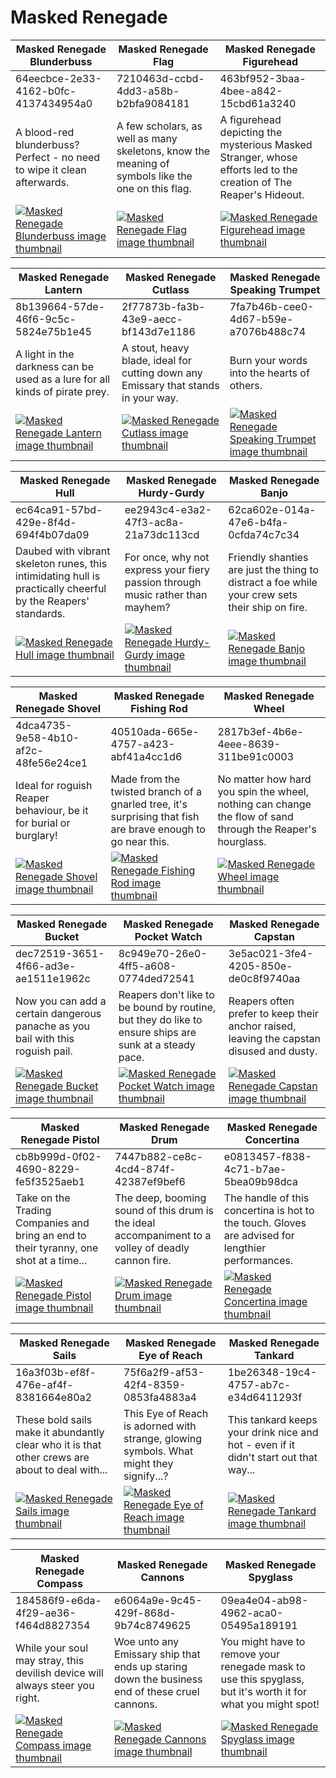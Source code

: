 # Masked Renegade

| Masked Renegade Blunderbuss | Masked Renegade Flag | Masked Renegade Figurehead |
| --------------------------- | -------------------- | -------------------------- |
| 64eecbce-2e33-4162-b0fc-4137434954a0 | 7210463d-ccbd-4dd3-a58b-b2bfa9084181 | 463bf952-3baa-4bee-a842-15cbd61a3240 |
| A blood-red blunderbuss? Perfect - no need to wipe it clean afterwards. | A few scholars, as well as many skeletons, know the meaning of symbols like the one on this flag. | A figurehead depicting the mysterious Masked Stranger, whose efforts led to the creation of The Reaper's Hideout. |
| [![Masked Renegade Blunderbuss image thumbnail](https://seaofthieves.wiki.gg/images/d/d5/Masked_Renegade_Blunderbuss.png)](https://seaofthieves.wiki.gg/wiki/Masked_Renegade_Blunderbuss) | [![Masked Renegade Flag image thumbnail](https://seaofthieves.wiki.gg/images/a/ad/Masked_Renegade_Flag.png)](https://seaofthieves.wiki.gg/wiki/Masked_Renegade_Flag) | [![Masked Renegade Figurehead image thumbnail](https://seaofthieves.wiki.gg/images/4/41/Masked_Renegade_Figurehead.png)](https://seaofthieves.wiki.gg/wiki/Masked_Renegade_Figurehead) |

| Masked Renegade Lantern | Masked Renegade Cutlass | Masked Renegade Speaking Trumpet |
| ----------------------- | ----------------------- | -------------------------------- |
| 8b139664-57de-46f6-9c5c-5824e75b1e45 | 2f77873b-fa3b-43e9-aecc-bf143d7e1186 | 7fa7b46b-cee0-4d67-b59e-a7076b488c74 |
| A light in the darkness can be used as a lure for all kinds of pirate prey. | A stout, heavy blade, ideal for cutting down any Emissary that stands in your way. | Burn your words into the hearts of others. |
| [![Masked Renegade Lantern image thumbnail](https://seaofthieves.wiki.gg/images/c/c9/Masked_Renegade_Lantern.png)](https://seaofthieves.wiki.gg/wiki/Masked_Renegade_Lantern) | [![Masked Renegade Cutlass image thumbnail](https://seaofthieves.wiki.gg/images/6/60/Masked_Renegade_Cutlass.png)](https://seaofthieves.wiki.gg/wiki/Masked_Renegade_Cutlass) | [![Masked Renegade Speaking Trumpet image thumbnail](https://seaofthieves.wiki.gg/images/1/1b/Masked_Renegade_Speaking_Trumpet.png)](https://seaofthieves.wiki.gg/wiki/Masked_Renegade_Speaking_Trumpet) |

| Masked Renegade Hull | Masked Renegade Hurdy-Gurdy | Masked Renegade Banjo |
| -------------------- | --------------------------- | --------------------- |
| ec64ca91-57bd-429e-8f4d-694f4b07da09 | ee2943c4-e3a2-47f3-ac8a-21a73dc113cd | 62ca602e-014a-47e6-b4fa-0cfda74c7c34 |
| Daubed with vibrant skeleton runes, this intimidating hull is practically cheerful by the Reapers' standards. | For once, why not express your fiery passion through music rather than mayhem? | Friendly shanties are just the thing to distract a foe while your crew sets their ship on fire. |
| [![Masked Renegade Hull image thumbnail](https://seaofthieves.wiki.gg/images/4/4b/Masked_Renegade_Hull.png)](https://seaofthieves.wiki.gg/wiki/Masked_Renegade_Hull) | [![Masked Renegade Hurdy-Gurdy image thumbnail](https://seaofthieves.wiki.gg/images/5/5b/Masked_Renegade_Hurdy-Gurdy.png)](https://seaofthieves.wiki.gg/wiki/Masked_Renegade_Hurdy-Gurdy) | [![Masked Renegade Banjo image thumbnail](https://seaofthieves.wiki.gg/images/1/12/Masked_Renegade_Banjo.png)](https://seaofthieves.wiki.gg/wiki/Masked_Renegade_Banjo) |

| Masked Renegade Shovel | Masked Renegade Fishing Rod | Masked Renegade Wheel |
| ---------------------- | --------------------------- | --------------------- |
| 4dca4735-9e58-4b10-af2c-48fe56e24ce1 | 40510ada-665e-4757-a423-abf41a4cc1d6 | 2817b3ef-4b6e-4eee-8639-311be91c0003 |
| Ideal for roguish Reaper behaviour, be it for burial or burglary! | Made from the twisted branch of a gnarled tree, it's surprising that fish are brave enough to go near this. | No matter how hard you spin the wheel, nothing can change the flow of sand through the Reaper's hourglass. |
| [![Masked Renegade Shovel image thumbnail](https://seaofthieves.wiki.gg/images/1/1e/Masked_Renegade_Shovel.png)](https://seaofthieves.wiki.gg/wiki/Masked_Renegade_Shovel) | [![Masked Renegade Fishing Rod image thumbnail](https://seaofthieves.wiki.gg/images/e/ed/Masked_Renegade_Fishing_Rod.png)](https://seaofthieves.wiki.gg/wiki/Masked_Renegade_Fishing_Rod) | [![Masked Renegade Wheel image thumbnail](https://seaofthieves.wiki.gg/images/a/a6/Masked_Renegade_Wheel.png)](https://seaofthieves.wiki.gg/wiki/Masked_Renegade_Wheel) |

| Masked Renegade Bucket | Masked Renegade Pocket Watch | Masked Renegade Capstan |
| ---------------------- | ---------------------------- | ----------------------- |
| dec72519-3651-4f66-ad3e-ae1511e1962c | 8c949e70-26e0-4ff5-a608-0774ded72541 | 3e5ac021-3fe4-4205-850e-de0c8f9740aa |
| Now you can add a certain dangerous panache as you bail with this roguish pail. | Reapers don't like to be bound by routine, but they do like to ensure ships are sunk at a steady pace. | Reapers often prefer to keep their anchor raised, leaving the capstan disused and dusty. |
| [![Masked Renegade Bucket image thumbnail](https://seaofthieves.wiki.gg/images/2/20/Masked_Renegade_Bucket.png)](https://seaofthieves.wiki.gg/wiki/Masked_Renegade_Bucket) | [![Masked Renegade Pocket Watch image thumbnail](https://seaofthieves.wiki.gg/images/8/8c/Masked_Renegade_Pocket_Watch.png)](https://seaofthieves.wiki.gg/wiki/Masked_Renegade_Pocket_Watch) | [![Masked Renegade Capstan image thumbnail](https://seaofthieves.wiki.gg/images/d/d6/Masked_Renegade_Capstan.png)](https://seaofthieves.wiki.gg/wiki/Masked_Renegade_Capstan) |

| Masked Renegade Pistol | Masked Renegade Drum | Masked Renegade Concertina |
| ---------------------- | -------------------- | -------------------------- |
| cb8b999d-0f02-4690-8229-fe5f3525aeb1 | 7447b882-ce8c-4cd4-874f-42387ef9bef6 | e0813457-f838-4c71-b7ae-5bea09b98dca |
| Take on the Trading Companies and bring an end to their tyranny, one shot at a time... | The deep, booming sound of this drum is the ideal accompaniment to a volley of deadly cannon fire. | The handle of this concertina is hot to the touch. Gloves are advised for lengthier performances. |
| [![Masked Renegade Pistol image thumbnail](https://seaofthieves.wiki.gg/images/2/29/Masked_Renegade_Pistol.png)](https://seaofthieves.wiki.gg/wiki/Masked_Renegade_Pistol) | [![Masked Renegade Drum image thumbnail](https://seaofthieves.wiki.gg/images/4/42/Masked_Renegade_Drum.png)](https://seaofthieves.wiki.gg/wiki/Masked_Renegade_Drum) | [![Masked Renegade Concertina image thumbnail](https://seaofthieves.wiki.gg/images/5/57/Masked_Renegade_Concertina.png)](https://seaofthieves.wiki.gg/wiki/Masked_Renegade_Concertina) |

| Masked Renegade Sails | Masked Renegade Eye of Reach | Masked Renegade Tankard |
| --------------------- | ---------------------------- | ----------------------- |
| 16a3f03b-ef8f-476e-af4f-8381664e80a2 | 75f6a2f9-af53-42f4-8359-0853fa4883a4 | 1be26348-19c4-4757-ab7c-e34d6411293f |
| These bold sails make it abundantly clear who it is that other crews are about to deal with... | This Eye of Reach is adorned with strange, glowing symbols. What might they signify...? | This tankard keeps your drink nice and hot - even if it didn't start out that way... |
| [![Masked Renegade Sails image thumbnail](https://seaofthieves.wiki.gg/images/c/c4/Masked_Renegade_Sails.png)](https://seaofthieves.wiki.gg/wiki/Masked_Renegade_Sails) | [![Masked Renegade Eye of Reach image thumbnail](https://seaofthieves.wiki.gg/images/d/d7/Masked_Renegade_Eye_of_Reach.png)](https://seaofthieves.wiki.gg/wiki/Masked_Renegade_Eye_of_Reach) | [![Masked Renegade Tankard image thumbnail](https://seaofthieves.wiki.gg/images/9/9a/Masked_Renegade_Tankard.png)](https://seaofthieves.wiki.gg/wiki/Masked_Renegade_Tankard) |

| Masked Renegade Compass | Masked Renegade Cannons | Masked Renegade Spyglass |
| ----------------------- | ----------------------- | ------------------------ |
| 184586f9-e6da-4f29-ae36-f464d8827354 | e6064a9e-9c45-429f-868d-9b74c8749625 | 09ea4e04-ab98-4962-aca0-05495a189191 |
| While your soul may stray, this devilish device will always steer you right. | Woe unto any Emissary ship that ends up staring down the business end of these cruel cannons. | You might have to remove your renegade mask to use this spyglass, but it's worth it for what you might spot! |
| [![Masked Renegade Compass image thumbnail](https://seaofthieves.wiki.gg/images/2/27/Masked_Renegade_Compass.png)](https://seaofthieves.wiki.gg/wiki/Masked_Renegade_Compass) | [![Masked Renegade Cannons image thumbnail](https://seaofthieves.wiki.gg/images/3/31/Masked_Renegade_Cannons.png)](https://seaofthieves.wiki.gg/wiki/Masked_Renegade_Cannons) | [![Masked Renegade Spyglass image thumbnail](https://seaofthieves.wiki.gg/images/1/15/Masked_Renegade_Spyglass.png)](https://seaofthieves.wiki.gg/wiki/Masked_Renegade_Spyglass) |
